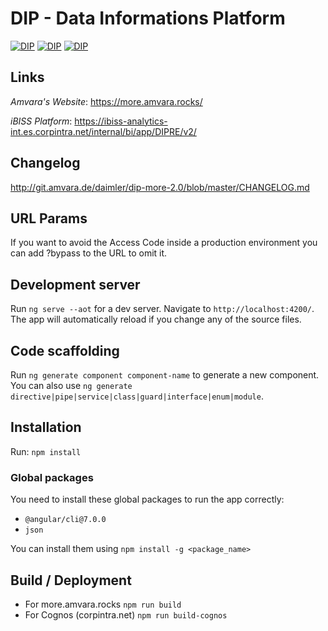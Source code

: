 # DIP - Data Informations Platform

[![DIP](https://img.shields.io/badge/DIP-stable-brightgreen.svg)](http://git.amvara.de/daimler/dip-more-2.0)   [![DIP](https://img.shields.io/badge/dependencies-up%20to%20date-yellow.svg)](http://git.amvara.de/daimler/dip-more-2.0)   [![DIP](https://img.shields.io/badge/version-2.11.0-brightgreen.svg)](http://git.amvara.de/daimler/dip-more-2.0)

## Links

_Amvara's Website_: https://more.amvara.rocks/

_iBISS Platform_: https://ibiss-analytics-int.es.corpintra.net/internal/bi/app/DIPRE/v2/

## Changelog

http://git.amvara.de/daimler/dip-more-2.0/blob/master/CHANGELOG.md

## URL Params

If you want to avoid the Access Code inside a production environment you can add ?bypass to the URL to omit it.

## Development server

Run `ng serve --aot` for a dev server. Navigate to `http://localhost:4200/`. The app will automatically reload if you change any of the source files.

## Code scaffolding

Run `ng generate component component-name` to generate a new component. You can also use `ng generate directive|pipe|service|class|guard|interface|enum|module`.

## Installation

Run: `npm install`
### Global packages
You need to install these global packages to run the app correctly:
- `@angular/cli@7.0.0`
- `json`

You can install them using `npm install -g <package_name>`

## Build / Deployment

- For more.amvara.rocks `npm run build`
- For Cognos (corpintra.net) `npm run build-cognos`